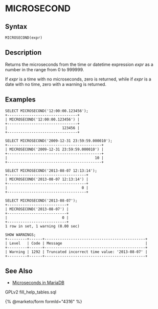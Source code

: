 
# MICROSECOND

## Syntax


```
MICROSECOND(expr)
```


## Description


Returns the microseconds from the time or datetime expression *expr* as a number in the range from 0 to 999999.


If *expr* is a time with no microseconds, zero is returned, while if *expr* is a date with no time, zero with a warning is returned.


## Examples


```
SELECT MICROSECOND('12:00:00.123456');
+--------------------------------+
| MICROSECOND('12:00:00.123456') |
+--------------------------------+
|                         123456 |
+--------------------------------+

SELECT MICROSECOND('2009-12-31 23:59:59.000010');
+-------------------------------------------+
| MICROSECOND('2009-12-31 23:59:59.000010') |
+-------------------------------------------+
|                                        10 |
+-------------------------------------------+

SELECT MICROSECOND('2013-08-07 12:13:14');
+------------------------------------+
| MICROSECOND('2013-08-07 12:13:14') |
+------------------------------------+
|                                  0 |
+------------------------------------+

SELECT MICROSECOND('2013-08-07');
+---------------------------+
| MICROSECOND('2013-08-07') |
+---------------------------+
|                         0 |
+---------------------------+
1 row in set, 1 warning (0.00 sec)

SHOW WARNINGS;
+---------+------+----------------------------------------------+
| Level   | Code | Message                                      |
+---------+------+----------------------------------------------+
| Warning | 1292 | Truncated incorrect time value: '2013-08-07' |
+---------+------+----------------------------------------------+
```

## See Also


* [Microseconds in MariaDB](microseconds-in-mariadb.md)


GPLv2 fill_help_tables.sql


{% @marketo/form formId="4316" %}
